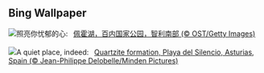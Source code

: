 ## Bing Wallpaper
![](https://www.bing.com/th?id=OHR.LagoPehoe_ZH-CN3367356273_UHD.jpg&w=1000)照亮你忧郁的心:&nbsp;&ensp;[佩霍湖，百内国家公园，智利南部 (© OST/Getty Images)](https://www.bing.com/th?id=OHR.LagoPehoe_ZH-CN3367356273_UHD.jpg)
<br><br/>
![](https://www.bing.com/th?id=OHR.SilencioSpain_EN-US6874925537_UHD.jpg&w=1000)A quiet place, indeed:&nbsp;&ensp;[Quartzite formation, Playa del Silencio, Asturias, Spain (© Jean-Philippe Delobelle/Minden Pictures)](https://www.bing.com/th?id=OHR.SilencioSpain_EN-US6874925537_UHD.jpg)
<br><br/>
